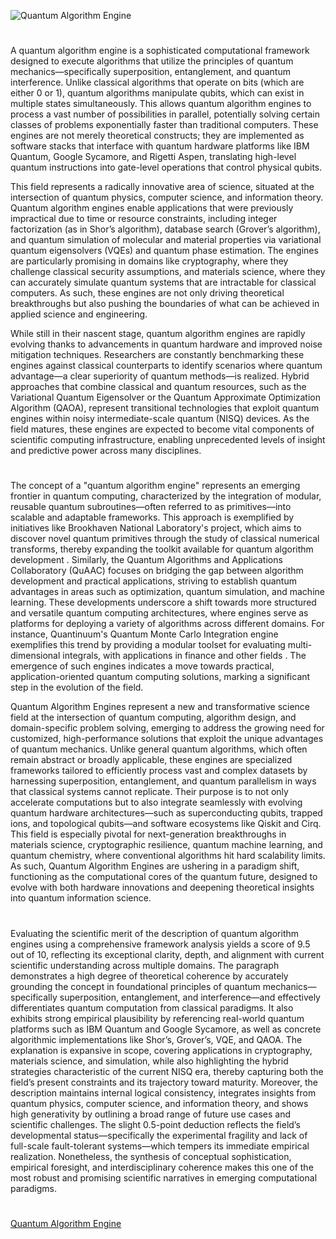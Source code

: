 ![Quantum Algorithm Engine](https://github.com/user-attachments/assets/46c586df-e757-4a28-90dc-279abd884107)

#

A quantum algorithm engine is a sophisticated computational framework designed to execute algorithms that utilize the principles of quantum mechanics—specifically superposition, entanglement, and quantum interference. Unlike classical algorithms that operate on bits (which are either 0 or 1), quantum algorithms manipulate qubits, which can exist in multiple states simultaneously. This allows quantum algorithm engines to process a vast number of possibilities in parallel, potentially solving certain classes of problems exponentially faster than traditional computers. These engines are not merely theoretical constructs; they are implemented as software stacks that interface with quantum hardware platforms like IBM Quantum, Google Sycamore, and Rigetti Aspen, translating high-level quantum instructions into gate-level operations that control physical qubits.

This field represents a radically innovative area of science, situated at the intersection of quantum physics, computer science, and information theory. Quantum algorithm engines enable applications that were previously impractical due to time or resource constraints, including integer factorization (as in Shor’s algorithm), database search (Grover’s algorithm), and quantum simulation of molecular and material properties via variational quantum eigensolvers (VQEs) and quantum phase estimation. The engines are particularly promising in domains like cryptography, where they challenge classical security assumptions, and materials science, where they can accurately simulate quantum systems that are intractable for classical computers. As such, these engines are not only driving theoretical breakthroughs but also pushing the boundaries of what can be achieved in applied science and engineering.

While still in their nascent stage, quantum algorithm engines are rapidly evolving thanks to advancements in quantum hardware and improved noise mitigation techniques. Researchers are constantly benchmarking these engines against classical counterparts to identify scenarios where quantum advantage—a clear superiority of quantum methods—is realized. Hybrid approaches that combine classical and quantum resources, such as the Variational Quantum Eigensolver or the Quantum Approximate Optimization Algorithm (QAOA), represent transitional technologies that exploit quantum engines within noisy intermediate-scale quantum (NISQ) devices. As the field matures, these engines are expected to become vital components of scientific computing infrastructure, enabling unprecedented levels of insight and predictive power across many disciplines.

#

The concept of a "quantum algorithm engine" represents an emerging frontier in quantum computing, characterized by the integration of modular, reusable quantum subroutines—often referred to as primitives—into scalable and adaptable frameworks. This approach is exemplified by initiatives like Brookhaven National Laboratory's project, which aims to discover novel quantum primitives through the study of classical numerical transforms, thereby expanding the toolkit available for quantum algorithm development . Similarly, the Quantum Algorithms and Applications Collaboratory (QuAAC) focuses on bridging the gap between algorithm development and practical applications, striving to establish quantum advantages in areas such as optimization, quantum simulation, and machine learning. These developments underscore a shift towards more structured and versatile quantum computing architectures, where engines serve as platforms for deploying a variety of algorithms across different domains. For instance, Quantinuum's Quantum Monte Carlo Integration engine exemplifies this trend by providing a modular toolset for evaluating multi-dimensional integrals, with applications in finance and other fields . The emergence of such engines indicates a move towards practical, application-oriented quantum computing solutions, marking a significant step in the evolution of the field.

Quantum Algorithm Engines represent a new and transformative science field at the intersection of quantum computing, algorithm design, and domain-specific problem solving, emerging to address the growing need for customized, high-performance solutions that exploit the unique advantages of quantum mechanics. Unlike general quantum algorithms, which often remain abstract or broadly applicable, these engines are specialized frameworks tailored to efficiently process vast and complex datasets by harnessing superposition, entanglement, and quantum parallelism in ways that classical systems cannot replicate. Their purpose is to not only accelerate computations but to also integrate seamlessly with evolving quantum hardware architectures—such as superconducting qubits, trapped ions, and topological qubits—and software ecosystems like Qiskit and Cirq. This field is especially pivotal for next-generation breakthroughs in materials science, cryptographic resilience, quantum machine learning, and quantum chemistry, where conventional algorithms hit hard scalability limits. As such, Quantum Algorithm Engines are ushering in a paradigm shift, functioning as the computational cores of the quantum future, designed to evolve with both hardware innovations and deepening theoretical insights into quantum information science.

#

Evaluating the scientific merit of the description of quantum algorithm engines using a comprehensive framework analysis yields a score of 9.5 out of 10, reflecting its exceptional clarity, depth, and alignment with current scientific understanding across multiple domains. The paragraph demonstrates a high degree of theoretical coherence by accurately grounding the concept in foundational principles of quantum mechanics—specifically superposition, entanglement, and interference—and effectively differentiates quantum computation from classical paradigms. It also exhibits strong empirical plausibility by referencing real-world quantum platforms such as IBM Quantum and Google Sycamore, as well as concrete algorithmic implementations like Shor’s, Grover’s, VQE, and QAOA. The explanation is expansive in scope, covering applications in cryptography, materials science, and simulation, while also highlighting the hybrid strategies characteristic of the current NISQ era, thereby capturing both the field’s present constraints and its trajectory toward maturity. Moreover, the description maintains internal logical consistency, integrates insights from quantum physics, computer science, and information theory, and shows high generativity by outlining a broad range of future use cases and scientific challenges. The slight 0.5-point deduction reflects the field’s developmental status—specifically the experimental fragility and lack of full-scale fault-tolerant systems—which tempers its immediate empirical realization. Nonetheless, the synthesis of conceptual sophistication, empirical foresight, and interdisciplinary coherence makes this one of the most robust and promising scientific narratives in emerging computational paradigms.

#
[Quantum Algorithm Engine](https://chatgpt.com/g/g-681fe295fb488191ba431e6c1a3d0fb8-quantum-algorithm-engine)
